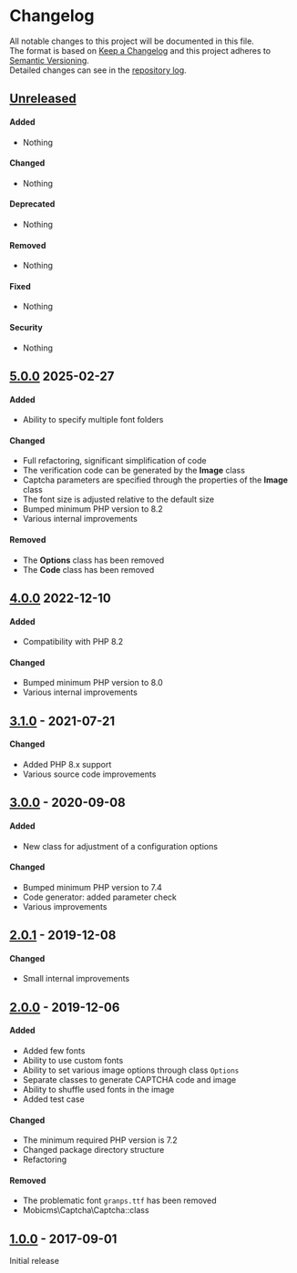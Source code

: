 # Changelog
 
All notable changes to this project will be documented in this file.  
The format is based on [Keep a Changelog](http://keepachangelog.com/en/1.0.0/)
and this project adheres to [Semantic Versioning](http://semver.org/spec/v2.0.0.html).  
Detailed changes can see in the [repository log].


## [Unreleased]

#### Added
- Nothing

#### Changed
- Nothing

#### Deprecated
- Nothing

#### Removed
- Nothing

#### Fixed
- Nothing

#### Security
- Nothing


## [5.0.0] 2025-02-27

#### Added
- Ability to specify multiple font folders

#### Changed
- Full refactoring, significant simplification of code
- The verification code can be generated by the **Image** class 
- Captcha parameters are specified through the properties of the **Image** class
- The font size is adjusted relative to the default size
- Bumped minimum PHP version to 8.2
- Various internal improvements

#### Removed
- The **Options** class has been removed
- The **Code** class has been removed


## [4.0.0] 2022-12-10

#### Added
- Compatibility with PHP 8.2

#### Changed
- Bumped minimum PHP version to 8.0
- Various internal improvements


## [3.1.0] - 2021-07-21

#### Changed
- Added PHP 8.x support
- Various source code improvements


## [3.0.0] - 2020-09-08

#### Added
- New class for adjustment of a configuration options
  
#### Changed
- Bumped minimum PHP version to 7.4
- Code generator: added parameter check
- Various improvements


## [2.0.1] - 2019-12-08

#### Changed
- Small internal improvements


## [2.0.0] - 2019-12-06

#### Added
- Added few fonts
- Ability to use custom fonts
- Ability to set various image options through class `Options`
- Separate classes to generate CAPTCHA code and image
- Ability to shuffle used fonts in the image
- Added test case

#### Changed
- The minimum required PHP version is 7.2
- Changed package directory structure
- Refactoring

#### Removed
- The problematic font `granps.ttf` has been removed
- Mobicms\Captcha\Captcha::class


## [1.0.0] - 2017-09-01
Initial release


[Unreleased]: https://github.com/mobicms/captcha/compare/5.0.0...HEAD
[5.0.0]: https://github.com/mobicms/captcha/compare/4.0.0...5.0.0
[4.0.0]: https://github.com/mobicms/captcha/compare/3.1.0...4.0.0
[3.1.0]: https://github.com/mobicms/captcha/compare/3.0.0...3.1.0
[3.0.0]: https://github.com/mobicms/captcha/compare/2.0.1...3.0.0
[2.0.1]: https://github.com/mobicms/captcha/compare/2.0.0...2.0.1
[2.0.0]: https://github.com/mobicms/captcha/compare/1.0.0...2.0.0
[1.0.0]: https://github.com/mobicms/captcha/releases/tag/1.0.0
[repository log]: https://github.com/mobicms/captcha/commits/

